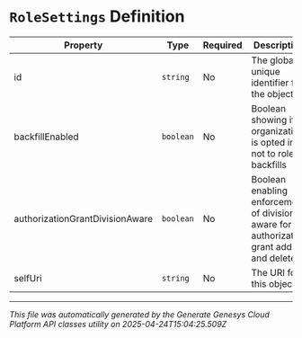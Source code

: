 # `RoleSettings` Definition

| Property | Type | Required | Description |
|----------|------|----------|-------------|
| id | `string` | No | The globally unique identifier for the object. |
| backfillEnabled | `boolean` | No | Boolean showing if organization is opted in or not to role backfills |
| authorizationGrantDivisionAware | `boolean` | No | Boolean enabling enforcement of division aware for authorization grant add and delete |
| selfUri | `string` | No | The URI for this object |

---

*This file was automatically generated by the Generate Genesys Cloud Platform API classes utility on 2025-04-24T15:04:25.509Z*